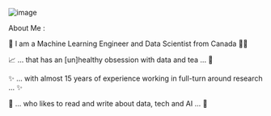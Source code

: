![image](https://github.com/katml/curiosity/assets/164201624/5c25607c-830d-49a7-abc7-8a2f036fbafb)

About Me :

:wave: I am a Machine Learning Engineer and Data Scientist from Canada  :woman_technologist:

📈 ... that has an [un]healthy obsession with data and tea ... :tea:

✨ ... with almost 15 years of experience working in full-turn around research ... ✨

:brain: ... who likes to read and write about data, tech and AI ... :wrench:
